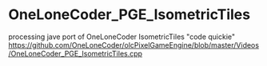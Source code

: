# OneLoneCoder_PGE_IsometricTiles
processing jave port of OneLoneCoder IsometricTiles "code quickie" https://github.com/OneLoneCoder/olcPixelGameEngine/blob/master/Videos/OneLoneCoder_PGE_IsometricTiles.cpp
